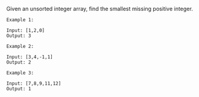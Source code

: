 
Given an unsorted integer array, find the smallest missing positive integer.

```
Example 1:

Input: [1,2,0]
Output: 3
```
```
Example 2:

Input: [3,4,-1,1]
Output: 2
```
```
Example 3:

Input: [7,8,9,11,12]
Output: 1
```